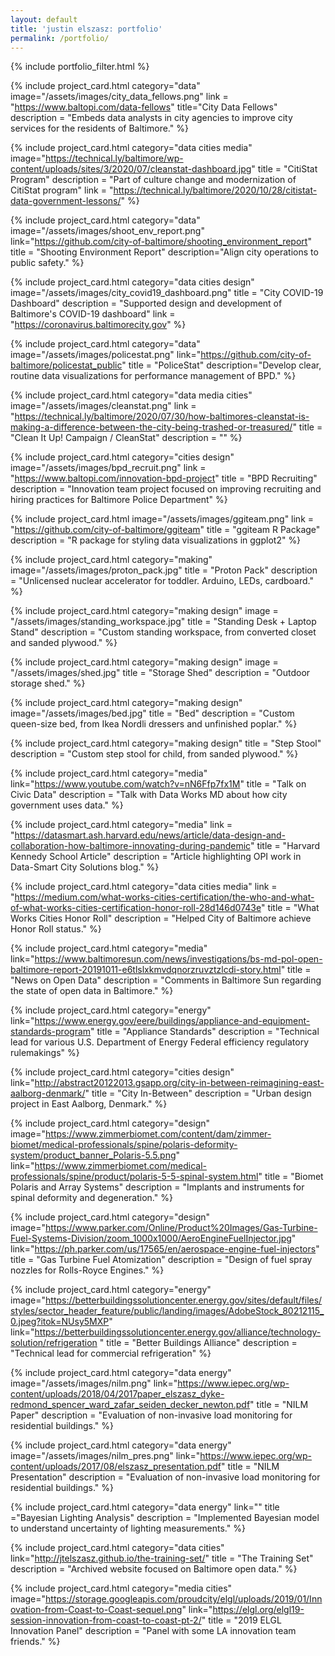 ```yaml
---
layout: default
title: 'justin elszasz: portfolio'
permalink: /portfolio/
---
```


{% include portfolio_filter.html %}

{% include project_card.html category="data" image="/assets/images/city_data_fellows.png" link = "https://www.baltopi.com/data-fellows" title="City Data Fellows" description = "Embeds data analysts in city agencies to improve city services for the residents of Baltimore." %}

{% include project_card.html category="data cities media" image="https://technical.ly/baltimore/wp-content/uploads/sites/3/2020/07/cleanstat-dashboard.jpg" title = "CitiStat Program" description = "Part of culture change and modernization of CitiStat program" link = "https://technical.ly/baltimore/2020/10/28/citistat-data-government-lessons/" %}

{% include project_card.html category="data" image="/assets/images/shoot_env_report.png" link="https://github.com/city-of-baltimore/shooting_environment_report" title = "Shooting Environment Report" description="Align city operations to public safety." %}

{% include project_card.html category="data cities design" image="/assets/images/city_covid19_dashboard.png" title = "City COVID-19 Dashboard" description = "Supported design and development of Baltimore's COVID-19 dashboard" link = "https://coronavirus.baltimorecity.gov" %}

{% include project_card.html category="data" image="/assets/images/policestat.png" link="https://github.com/city-of-baltimore/policestat_public" title = "PoliceStat" description="Develop clear, routine data visualizations for performance management of BPD." %}

{% include project_card.html category="data media cities" image="/assets/images/cleanstat.png" link = "https://technical.ly/baltimore/2020/07/30/how-baltimores-cleanstat-is-making-a-difference-between-the-city-being-trashed-or-treasured/" title = "Clean It Up! Campaign / CleanStat"  description = "" %} 

{% include project_card.html category="cities design" image="/assets/images/bpd_recruit.png" link = "https://www.baltopi.com/innovation-bpd-project" title = "BPD Recruiting" description = "Innovation team project focused on improving recruiting and hiring practices for Baltimore Police Department" %} 

{% include project_card.html image="/assets/images/ggiteam.png" link = "https://github.com/city-of-baltimore/ggiteam" title = "ggiteam R Package" description = "R package for styling data visualizations in ggplot2" %}

{% include project_card.html category="making" image="/assets/images/proton_pack.jpg"  title = "Proton Pack" description = "Unlicensed nuclear accelerator for toddler. Arduino, LEDs, cardboard." %} 

{% include project_card.html category="making design" image = "/assets/images/standing_workspace.jpg" title = "Standing Desk + Laptop Stand" description = "Custom standing workspace, from converted closet and sanded plywood." %} 

{% include project_card.html category="making design" image = "/assets/images/shed.jpg" title = "Storage Shed" description = "Outdoor storage shed." %} 

{% include project_card.html category="making design" image="/assets/images/bed.jpg"  title = "Bed"  description = "Custom queen-size bed, from Ikea Nordli dressers and unfinished poplar." %} 

{% include project_card.html category="making design" title = "Step Stool" description = "Custom step stool for child, from sanded plywood." %} 

{% include project_card.html category="media" link="https://www.youtube.com/watch?v=nN6Ffp7fx1M" title = "Talk on Civic Data"  description = "Talk with Data Works MD about how city government uses data." %} 

{% include project_card.html category="media" link = "https://datasmart.ash.harvard.edu/news/article/data-design-and-collaboration-how-baltimore-innovating-during-pandemic"
 title = "Harvard Kennedy School Article" description = "Article highlighting OPI work in Data-Smart City Solutions blog." %} 



{% include project_card.html category="data cities media" link = "https://medium.com/what-works-cities-certification/the-who-and-what-of-what-works-cities-certification-honor-roll-28d146d0743e" title = "What Works Cities Honor Roll" description = "Helped City of Baltimore achieve Honor Roll status." %} 

{% include project_card.html category="media" link="https://www.baltimoresun.com/news/investigations/bs-md-pol-open-baltimore-report-20191011-e6tlslxkmvdqnorzruvztzlcdi-story.html" title = "News on Open Data"  description = "Comments in Baltimore Sun regarding the state of open data in Baltimore." %} 

{% include project_card.html category="energy" link="https://www.energy.gov/eere/buildings/appliance-and-equipment-standards-program" title = "Appliance Standards"  description = "Technical lead for various U.S. Department of Energy Federal efficiency regulatory rulemakings" %} 

{% include project_card.html category="cities design" link="http://abstract20122013.gsapp.org/city-in-between-reimagining-east-aalborg-denmark/" title = "City In-Between" description = "Urban design project in East Aalborg, Denmark." %}

{% include project_card.html category="design" image="https://www.zimmerbiomet.com/content/dam/zimmer-biomet/medical-professionals/spine/polaris-deformity-system/product_banner_Polaris-5.5.png" link="https://www.zimmerbiomet.com/medical-professionals/spine/product/polaris-5-5-spinal-system.html" title = "Biomet Polaris and Array Systems"  description = "Implants and instruments for spinal deformity and degeneration." %}

{% include project_card.html category="design" image="https://www.parker.com/Online/Product%20Images/Gas-Turbine-Fuel-Systems-Division/zoom_1000x1000/AeroEngineFuelInjector.jpg" link="https://ph.parker.com/us/17565/en/aerospace-engine-fuel-injectors" title = "Gas Turbine Fuel Atomization"  description = "Design of fuel spray nozzles for Rolls-Royce Engines." %}

{% include project_card.html category="energy" image="https://betterbuildingssolutioncenter.energy.gov/sites/default/files/styles/sector_header_feature/public/landing/images/AdobeStock_80212115_0.jpeg?itok=NUsy5MXP" link="https://betterbuildingssolutioncenter.energy.gov/alliance/technology-solution/refrigeration
" title = "Better Buildings Alliance"  description = "Technical lead for commercial refrigeration" %} 

{% include project_card.html category="data energy" image="/assets/images/nilm.png" link="https://www.iepec.org/wp-content/uploads/2018/04/2017paper_elszasz_dyke-redmond_spencer_ward_zafar_seiden_decker_newton.pdf" title = "NILM Paper"  description = "Evaluation of non-invasive load monitoring for residential buildings." %} 

{% include project_card.html category="data energy" image="/assets/images/nilm_pres.png" link="https://www.iepec.org/wp-content/uploads/2017/08/elszasz_presentation.pdf" title = "NILM Presentation"  description = "Evaluation of non-invasive load monitoring for residential buildings." %} 

{% include project_card.html category="data energy" link="" title ="Bayesian Lighting Analysis"  description = "Implemented Bayesian model to understand uncertainty of lighting measurements." %} 

{% include project_card.html category="data cities" link="http://jtelszasz.github.io/the-training-set/" title = "The Training Set"  description = "Archived website focused on Baltimore open data." %} 


{% include project_card.html category="media cities" image="https://storage.googleapis.com/proudcity/elgl/uploads/2019/01/Innovation-from-Coast-to-Coast-sequel.png" link="https://elgl.org/elgl19-session-innovation-from-coast-to-coast-pt-2/" title = "2019 ELGL Innovation Panel"  description = "Panel with some LA innovation team friends." %} 



